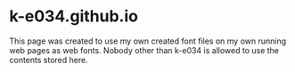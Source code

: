 # k-e034.github.io
This page was created to use my own created font files on my own running web pages as web fonts. Nobody other than k-e034 is allowed to use the contents stored here.
